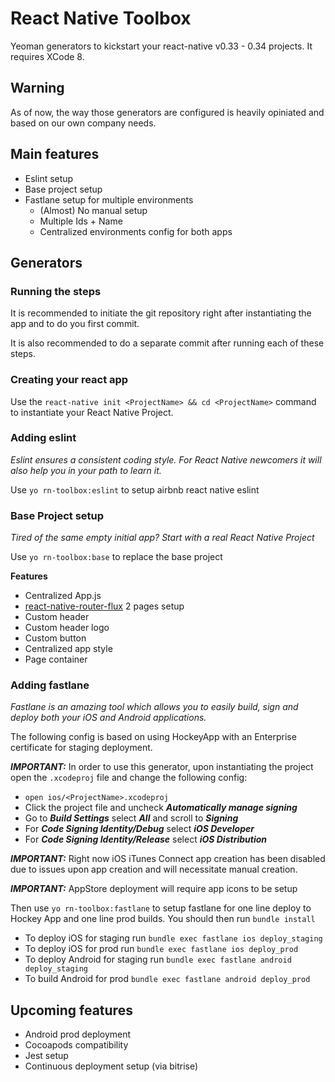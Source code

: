 # React Native Toolbox
Yeoman generators to kickstart your react-native v0.33 - 0.34 projects. It requires XCode 8.

## Warning
As of now, the way those generators are configured is heavily opiniated and based on our own company needs.

## Main features
- Eslint setup
- Base project setup
- Fastlane setup for multiple environments
  - (Almost) No manual setup
  - Multiple Ids + Name
  - Centralized environments config for both apps

## Generators

### Running the steps

It is recommended to initiate the git repository right after instantiating the app and to do you first commit.

It is also recommended to do a separate commit after running each of these steps.

### Creating your react app

Use the `react-native init <ProjectName> && cd <ProjectName>` command to instantiate your React Native Project.

### Adding eslint

*Eslint ensures a consistent coding style. For React Native newcomers it will also help you in your path to learn it.*

Use `yo rn-toolbox:eslint` to setup airbnb react native eslint

### Base Project setup

*Tired of the same empty initial app? Start with a real React Native Project*

Use `yo rn-toolbox:base` to replace the base project

**Features**
- Centralized App.js
- [react-native-router-flux](https://github.com/aksonov/react-native-router-flux) 2 pages setup
- Custom header
- Custom header logo
- Custom button
- Centralized app style
- Page container

### Adding fastlane

*Fastlane is an amazing tool which allows you to easily build, sign and deploy both your iOS and Android applications.*

The following config is based on using HockeyApp with an Enterprise certificate for staging deployment.

***IMPORTANT:*** In order to use this generator, upon instantiating the project open the `.xcodeproj` file and change the following config:
- `open ios/<ProjectName>.xcodeproj`
- Click the project file and uncheck ***Automatically manage signing***
- Go to ***Build Settings*** select ***All*** and scroll to ***Signing***
- For ***Code Signing Identity/Debug*** select ***iOS Developer***
- For ***Code Signing Identity/Release*** select ***iOS Distribution***

***IMPORTANT:*** Right now iOS iTunes Connect app creation has been disabled due to issues upon app creation and will necessitate manual creation.

***IMPORTANT:*** AppStore deployment will require app icons to be setup

Then use `yo rn-toolbox:fastlane` to setup fastlane for one line deploy to Hockey App and one line prod builds.
You should then run `bundle install`

- To deploy iOS for staging run `bundle exec fastlane ios deploy_staging`
- To deploy iOS for prod run `bundle exec fastlane ios deploy_prod`
- To deploy Android for staging run `bundle exec fastlane android deploy_staging`
- To build Android for prod `bundle exec fastlane android deploy_prod`

## Upcoming features
- Android prod deployment
- Cocoapods compatibility
- Jest setup
- Continuous deployment setup (via bitrise)
